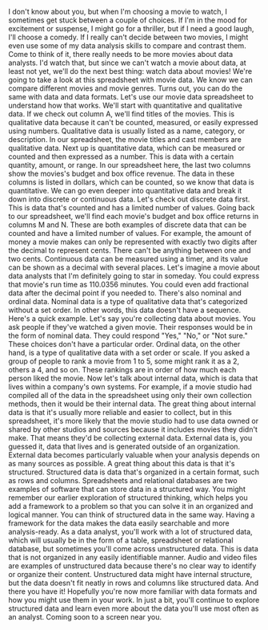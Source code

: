 
I don't know about you, but when I'm choosing a movie to watch, I sometimes get stuck between a couple of choices. If I'm in the mood for excitement or suspense, I might go for a thriller, but if I need a good laugh, I'll choose a comedy. If I really can't decide between two movies, I might even use some of my data analysis skills to compare and contrast them. Come to think of it, there really needs to be more movies about data analysts. I'd watch that, but since we can't watch a movie about data, at least not yet, we'll do the next best thing: watch data about movies! We're going to take a look at this spreadsheet with movie data. We know we can compare different movies and movie genres. Turns out, you can do the same with data and data formats. Let's use our movie data spreadsheet to understand how that works. We'll start with quantitative and qualitative data. If we check out column A, we'll find titles of the movies. This is qualitative data because it can't be counted, measured, or easily expressed using numbers. Qualitative data is usually listed as a name, category, or description. In our spreadsheet, the movie titles and cast members are qualitative data. Next up is quantitative data, which can be measured or counted and then expressed as a number. This is data with a certain quantity, amount, or range. In our spreadsheet here, the last two columns show the movies's budget and box office revenue. The data in these columns is listed in dollars, which can be counted, so we know that data is quantitative. We can go even deeper into quantitative data and break it down into discrete or continuous data. Let's check out discrete data first. This is data that's counted and has a limited number of values. Going back to our spreadsheet, we'll find each movie's budget and box office returns in columns M and N. These are both examples of discrete data that can be counted and have a limited number of values. For example, the amount of money a movie makes can only be represented with exactly two digits after the decimal to represent cents. There can't be anything between one and two cents. Continuous data can be measured using a timer, and its value can be shown as a decimal with several places. Let's imagine a movie about data analysts that I'm definitely going to star in someday. You could express that movie's run time as 110.0356 minutes. You could even add fractional data after the decimal point if you needed to. There's also nominal and ordinal data. Nominal data is a type of qualitative data that's categorized without a set order. In other words, this data doesn't have a sequence. Here's a quick example. Let's say you're collecting data about movies. You ask people if they've watched a given movie. Their responses would be in the form of nominal data. They could respond "Yes," "No," or "Not sure." These choices don't have a particular order. Ordinal data, on the other hand, is a type of qualitative data with a set order or scale. If you asked a group of people to rank a movie from 1 to 5, some might rank it as a 2, others a 4, and so on. These rankings are in order of how much each person liked the movie. Now let's talk about internal data, which is data that lives within a company's own systems. For example, if a movie studio had compiled all of the data in the spreadsheet using only their own collection methods, then it would be their internal data. The great thing about internal data is that it's usually more reliable and easier to collect, but in this spreadsheet, it's more likely that the movie studio had to use data owned or shared by other studios and sources because it includes movies they didn't make. That means they'd be collecting external data. External data is, you guessed it, data that lives and is generated outside of an organization. External data becomes particularly valuable when your analysis depends on as many sources as possible. A great thing about this data is that it's structured. Structured data is data that's organized in a certain format, such as rows and columns. Spreadsheets and relational databases are two examples of software that can store data in a structured way. You might remember our earlier exploration of structured thinking, which helps you add a framework to a problem so that you can solve it in an organized and logical manner. You can think of structured data in the same way. Having a framework for the data makes the data easily searchable and more analysis-ready. As a data analyst, you'll work with a lot of structured data, which will usually be in the form of a table, spreadsheet or relational database, but sometimes you'll come across unstructured data. This is data that is not organized in any easily identifiable manner. Audio and video files are examples of unstructured data because there's no clear way to identify or organize their content. Unstructured data might have internal structure, but the data doesn't fit neatly in rows and columns like structured data. And there you have it! Hopefully you're now more familiar with data formats and how you might use them in your work. In just a bit, you'll continue to explore structured data and learn even more about the data you'll use most often as an analyst. Coming soon to a screen near you.